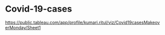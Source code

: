 # Covid-19-cases

https://public.tableau.com/app/profile/kumari.ritul/viz/Covid19casesMakeoverMonday/Sheet1

